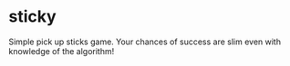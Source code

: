 # sticky
Simple pick up sticks game. Your chances of success are slim even with knowledge of the algorithm!
